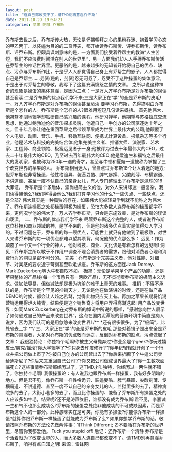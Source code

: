 ```yaml
---
layout: post 
title: "连自己都改变不了，请TMD别再意淫乔布斯"
date: 2011-10-29 19:54:21
categories: 苹果 咆哮 乔布斯
---
```


乔布斯去世之后，乔布斯传大热，无论是怀揣朝拜之心的果粉乔迷、抱着学习心态的甲乙丙丁、以装逼为目的的二货莽夫，都开始读乔布斯传、评乔布斯传，读乔布斯、评乔布斯。但颇具讽刺意味的是，一方面我们接受着乔帮主的教诲“人生苦短，我们不应浪费时间活在别人的世界里”，另一方面我们却人人手捧乔布斯传活在乔帮主的神话世界里。更恶俗的是，越来越多的无知者开始将自己的优点、缺点、污点与乔布斯作比，于是乎人人都觉得自己身上有乔帮主的影子，人人都觉得自己是乔帮主……劳资(是的，劳资)忍无可忍了，忍受不了这种操蛋的集体意淫，于是出于对乔帮主的尊敬，我写下了这篇充满愤怒之情的文章。 之所以说这种神奇的现象是操蛋的集体意淫，是因为三点：一是万人齐学乔布斯是对乔布斯的误读甚至亵渎;二是乔布斯的优点我们学不来;三是大家正在“学”的全是乔布斯的皮毛! 一、万人齐学乔布斯是对乔布斯的误读甚至亵渎 要学习乔布斯，先得搞明白乔布斯是个怎样的人。乔布斯是个怎样的人?很难用短短几句话来概括。 首先他伟大，他桀骜不驯地辍学却钻研自己感兴趣的课程，他研习禅学，他期望与苏格拉底交流思想，他通过鲍勃迪伦的音乐探求灵魂，他遭自己一手创办的公司驱逐达十年之久，但十年苦修让他在重回苹果之后带领苹果成为世界上最伟大的公司;他颠覆了个人电脑、动画、音乐、手机、移动互联网、便携式计算设备、报纸杂志等多个行业，他是艺术与科技的完美结合体;他集完美主义者、推销大师、演说家、艺术家、工程师、商业领袖、极富远见者于一身;他被评为过去十年最伟大的CEO，过去二十年最伟大的CEO，乃至过去百年最伟大的CEO;他是爱迪生和福特之后最伟大的发明家，也被称为250年一遇的奇才，甚至与牛顿和夏娃一道被称为掌握了三个改变世界的苹果的人。 乔布斯相当迷人，曾盘点过乔布斯18个让人着迷的地方;但乔布斯也非常操蛋，他性格诡异、装逼耍酷、脾气暴躁、尖酸刻薄、专横霸道、不讲道德、甚至一度不认自己的亲身女儿，有人专门整理出了乔布斯是混球的16大罪证。 乔布斯是个矛盾体，崇尚极简主义的他，对外人来讲却迷一般复杂，我们读得懂他么?我们学得会他么?我们打算学习他的什么?一些优点、一些缺点、还是全部? 伟大其实是一种孤独的存在，如果伟大能被轻易学到就不能称之为伟大了。乔布斯连操蛋之处都操蛋得极为操蛋，恐怕大多数人连乔布斯的操蛋都学不来，更何况学他的伟大了。万人齐学乔布斯，只会是东施效颦，是对乔布斯的误读和亵渎。 二、乔布斯的优点我们学不来 尽管乔布斯这个完整的人，或者说乔布斯这位科技和商业领域的神，是学不来的，但是他的诸多优点着实是值得众人学习的。不过问题在于，乔布斯的每一项优点，可能世上就只有他做到了最极致，对世人来讲乔布斯的每一项优点都难以望其项背，何况他的优点那么多：
远见：作为颠覆了一个又一个行业的神人，他对科技、商业、文化该是有着怎样的远见啊! 洞见：乔布斯之所以敢于不作用户调查不理会消费者的需求，跟他对消费者心理和消费行为的洞见是密不可分的。 完美：乔布斯是个完美主义者，他对性能、对细节、对美感的要求近乎苛刻甚至吹毛求疵。乔布斯的这方面连Jack Dorsey、Mark Zuckerberg等大牛都自叹不如。 极简：无论是苹果单个产品的功能，还是苹果整体的产品线(每一个市场只有一两款产品)，无不贯彻着乔布斯的极简主义诉求。做加法容易，但做减法却是极为坑爹的难于上青天的难事。 推销：不得不承认的是，乔布斯是个罕见的推销天才，无论是他在做演讲的时候，还是在做产品DEMO的时候，都会让人趋之若鹜，觉得此物只应天上有。再加之苹果长期将饥渴营销运用得炉火纯青，结果便是这个销售奇才将用户弄得高潮迭起! 用产品改变世界：如同Mark Zuckerberg在对乔布斯的悼词中所说的那样，“感谢您向世人展示了如何通过自己的产品来改变世界”，这点在国内泥潭般的营商环境中简直是痴人说梦，因为我们认可的是用忽悠来改变世界!
/**  *还有很多很多，为了“极简”，此处省去__字  **/
三、大家正在“学”的全是乔布斯的皮毛 那些对着镜子照出来全是乔布斯的意淫者，大多对乔布斯的优点敬而远之，反倒对乔布斯的缺点、污点做起了文章：
我很独特论：你独特个毛啊!你被生父母抛弃过?你业余是个geek?你玩过嬉皮士/朋克/摇滚?你大学辍学了?你只身去印度修行了?你年纪轻轻就开创了一个行业并把公司做上市了?你被自己创办的公司赶出去了?你后来折腾了个牛逼公司卖给迪斯尼了?你后来又重回自己公司了?你又把公司做成世界最大了?你一生数次面临死亡?这些事情乔布斯都经历过了，这TMD才叫独特，你经历过一两件就不错了，你独特个毛啊! 我很操蛋论：有人说我也跟乔布斯一样操蛋，我有好多阴暗的地方。但是君不见，像乔布斯一样性格诡异、装逼耍酷、脾气暴躁、尖酸刻薄、专横霸道、不讲道德、甚至一度不认自己的亲身女儿的人，监狱里多的去了，精神病院多的去了，大街小巷多的去了，而且比你操蛋的、兼备了乔布斯所有操蛋之处的人应该多如牛毛，结果呢?还不是涛声依旧，谁都没有成为乔布斯!君不见，李嘉诚一生和气不也那么成功么?乔布斯的操蛋之处绝非他成功的不可或缺因素，而是乔布斯这个人的一部分。此种愚昧实在是可笑，你能有多操蛋?你能像乔布斯一样操蛋?就算你跟乔布斯一样操蛋了就能成为乔布斯了么? 如果你想学乔布斯的话，敬请按照乔布斯的方法论先做两件事：1)Think Different; 2)不要活在乔布斯的世界里，尽管你我都爱他。
Fuck you stupid off!
后记：还乔布斯一个清静 乔布斯是个活着就为了改变世界的人，而大多数人连自己都改变不了。请TMD别再意淫乔布斯了，咱得有点自知之明!
来源：雷锋网